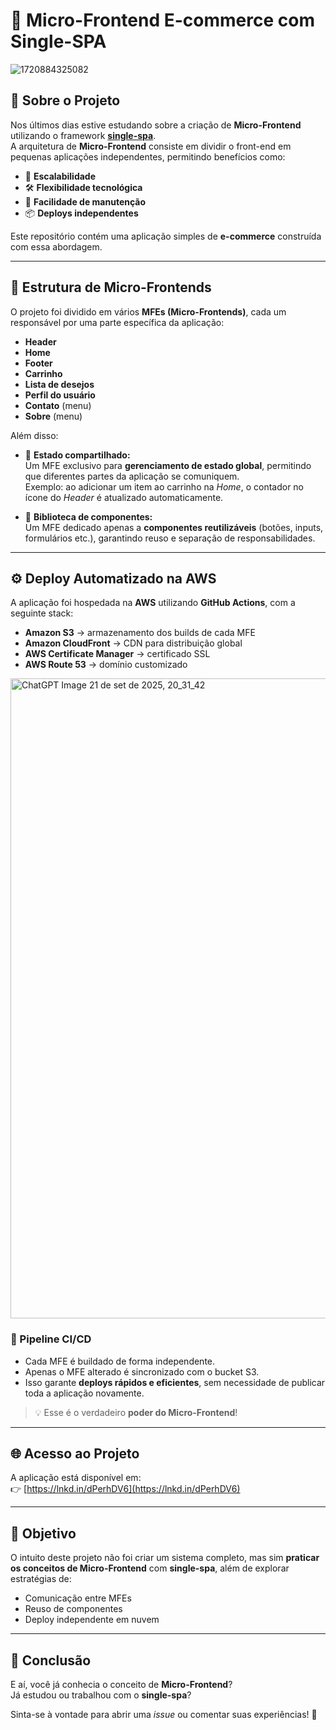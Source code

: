 # 🛒 Micro-Frontend E-commerce com Single-SPA

![1720884325082](https://github.com/user-attachments/assets/bbc10912-7066-4eca-9221-2ff5e5ebf4fd)

## 📌 Sobre o Projeto
Nos últimos dias estive estudando sobre a criação de **Micro-Frontend** utilizando o framework [**single-spa**](https://single-spa.js.org/).  
A arquitetura de **Micro-Frontend** consiste em dividir o front-end em pequenas aplicações independentes, permitindo benefícios como:

- 🚀 **Escalabilidade**
- 🛠 **Flexibilidade tecnológica**
- 🧩 **Facilidade de manutenção**
- 📦 **Deploys independentes**

Este repositório contém uma aplicação simples de **e-commerce** construída com essa abordagem.

---

## 🧩 Estrutura de Micro-Frontends
O projeto foi dividido em vários **MFEs (Micro-Frontends)**, cada um responsável por uma parte específica da aplicação:

- **Header**  
- **Home**  
- **Footer**  
- **Carrinho**  
- **Lista de desejos**  
- **Perfil do usuário**  
- **Contato** (menu)  
- **Sobre** (menu)  

Além disso:

- 🔄 **Estado compartilhado:**  
  Um MFE exclusivo para **gerenciamento de estado global**, permitindo que diferentes partes da aplicação se comuniquem.  
  Exemplo: ao adicionar um item ao carrinho na *Home*, o contador no ícone do *Header* é atualizado automaticamente.

- 🎨 **Biblioteca de componentes:**  
  Um MFE dedicado apenas a **componentes reutilizáveis** (botões, inputs, formulários etc.), garantindo reuso e separação de responsabilidades.

---

## ⚙️ Deploy Automatizado na AWS
A aplicação foi hospedada na **AWS** utilizando **GitHub Actions**, com a seguinte stack:

- **Amazon S3** → armazenamento dos builds de cada MFE  
- **Amazon CloudFront** → CDN para distribuição global  
- **AWS Certificate Manager** → certificado SSL  
- **AWS Route 53** → domínio customizado

<img width="1536" height="1024" alt="ChatGPT Image 21 de set  de 2025, 20_31_42" src="https://github.com/user-attachments/assets/08974b0b-ab10-44d8-9fd0-a7f5fa485d4b" />

### 🔄 Pipeline CI/CD
- Cada MFE é buildado de forma independente.  
- Apenas o MFE alterado é sincronizado com o bucket S3.  
- Isso garante **deploys rápidos e eficientes**, sem necessidade de publicar toda a aplicação novamente.  

> 💡 Esse é o verdadeiro **poder do Micro-Frontend**!

---

## 🌐 Acesso ao Projeto
A aplicação está disponível em:  
👉 [https://lnkd.in/dPerhDV6](https://lnkd.in/dPerhDV6)

---

## 🎯 Objetivo
O intuito deste projeto não foi criar um sistema completo, mas sim **praticar os conceitos de Micro-Frontend** com **single-spa**, além de explorar estratégias de:

- Comunicação entre MFEs  
- Reuso de componentes  
- Deploy independente em nuvem  

---

## 💬 Conclusão
E aí, você já conhecia o conceito de **Micro-Frontend**?  
Já estudou ou trabalhou com o **single-spa**?  

Sinta-se à vontade para abrir uma *issue* ou comentar suas experiências! 🚀
